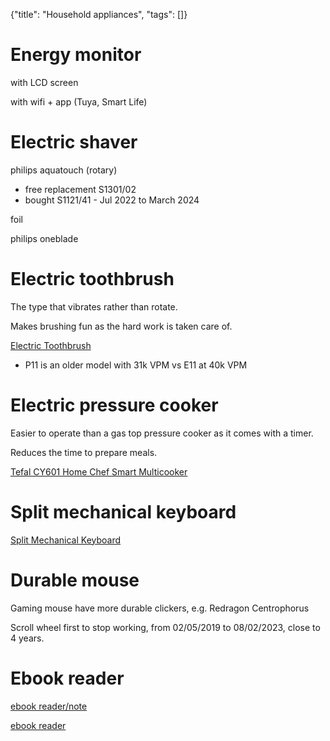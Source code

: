 {"title": "Household appliances", "tags": []}

# Energy monitor

with LCD screen

with wifi + app (Tuya, Smart Life)

# Electric shaver

philips aquatouch (rotary)
* free replacement S1301/02
* bought S1121/41 - Jul 2022 to March 2024

foil

philips oneblade

# Electric toothbrush

The type that vibrates rather than rotate.

Makes brushing fun as the hard work is taken care of.

[Electric Toothbrush](https://www.amazon.com/Electric-Toothbrush-Fairywill-E11-Rechargeable/dp/B08L9CQ9X5)
* P11 is an older model with 31k VPM vs E11 at 40k VPM

# Electric pressure cooker

Easier to operate than a gas top pressure cooker as it comes with a timer.

Reduces the time to prepare meals.

[Tefal CY601 Home Chef Smart Multicooker](https://www.tefal.com.sg/Cooking-appliances/Electrical-Pressure-Cookers/CY601-Home-Chef-Smart-Multicooker/p/7211003793)

# Split mechanical keyboard

[Split Mechanical Keyboard](http://www.smartyao.com/page930.html)

# Durable mouse

Gaming mouse have more durable clickers, e.g. Redragon Centrophorus

Scroll wheel first to stop working, from 02/05/2019 to 08/02/2023, close to 4 years.

# Ebook reader

[ebook reader/note](https://onyxboox.com/boox_nova3)

[ebook reader](https://www.aliexpress.com/item/1005004897333636.html)

